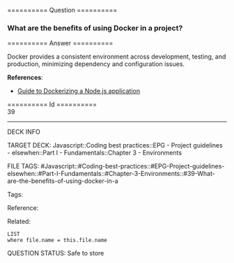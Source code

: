 ========== Question ==========  

### What are the benefits of using Docker in a project?  

========== Answer ==========  

Docker provides a consistent environment across development, testing, and production, minimizing dependency and configuration issues.

**References**:

-   [Guide to Dockerizing a Node.js application](https://hackernoon.com/how-to-dockerize-a-node-js-application-4fbab45a0c19)

========== Id ==========  
39

---

DECK INFO

TARGET DECK: Javascript::Coding best practices::EPG - Project guidelines - elsewhen::Part I - Fundamentals::Chapter 3 - Environments

FILE TAGS: #Javascript::#Coding-best-practices::#EPG-Project-guidelines-elsewhen::#Part-I-Fundamentals::#Chapter-3-Environments::#39-What-are-the-benefits-of-using-docker-in-a

Tags:

Reference:

Related:

```dataview
LIST
where file.name = this.file.name
```

QUESTION STATUS: Safe to store
